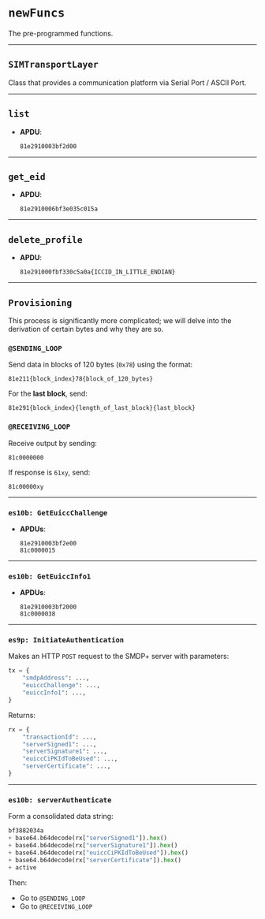 
# `newFuncs`

The pre-programmed functions.

---

## `SIMTransportLayer`

Class that provides a communication platform via Serial Port / ASCII Port.

---

## `list`

- **APDU**:  
  ```
  81e2910003bf2d00
  ```

---

## `get_eid`

- **APDU**:  
  ```
  81e2910006bf3e035c015a
  ```

---

## `delete_profile`

- **APDU**:  
  ```
  81e291000fbf330c5a0a{ICCID_IN_LITTLE_ENDIAN}
  ```

---

## `Provisioning`

This process is significantly more complicated; we will delve into the derivation of certain bytes and why they are so.

### `@SENDING_LOOP`

Send data in blocks of 120 bytes (`0x78`) using the format:  
```
81e211{block_index}78{block_of_120_bytes}
```

For the **last block**, send:  
```
81e291{block_index}{length_of_last_block}{last_block}
```

### `@RECEIVING_LOOP`

Receive output by sending:  
```
81c0000000
```

If response is `61xy`, send:  
```
81c00000xy
```

---

### `es10b: GetEuiccChallenge`

- **APDUs**:
  ```
  81e2910003bf2e00
  81c0000015
  ```

---

### `es10b: GetEuiccInfo1`

- **APDUs**:
  ```
  81e2910003bf2000
  81c0000038
  ```

---

### `es9p: InitiateAuthentication`

Makes an HTTP `POST` request to the SMDP+ server with parameters:

```python
tx = {
    "smdpAddress": ...,
    "euiccChallenge": ...,
    "euiccInfo1": ...,
}
```

Returns:

```python
rx = {
    "transactionId": ...,
    "serverSigned1": ...,
    "serverSignature1": ...,
    "euiccCiPKIdToBeUsed": ...,
    "serverCertificate": ...,
}
```

---

### `es10b: serverAuthenticate`

Form a consolidated data string:

```python
bf3882034a
+ base64.b64decode(rx["serverSigned1"]).hex()
+ base64.b64decode(rx["serverSignature1"]).hex()
+ base64.b64decode(rx["euiccCiPKIdToBeUsed"]).hex()
+ base64.b64decode(rx["serverCertificate"]).hex()
+ active
```

Then:

- Go to `@SENDING_LOOP`
- Go to `@RECEIVING_LOOP`

